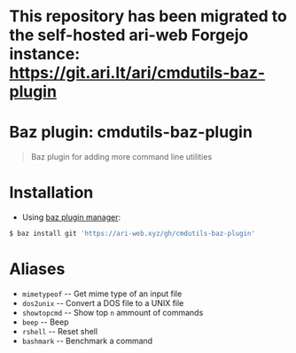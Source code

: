 # This repository has been migrated to the self-hosted ari-web Forgejo instance: <https://git.ari.lt/ari/cmdutils-baz-plugin>
# Baz plugin: cmdutils-baz-plugin

> Baz plugin for adding more command line utilities

# Installation

- Using [baz plugin manager](https://ari-web.xyz/gh/baz):

```bash
$ baz install git 'https://ari-web.xyz/gh/cmdutils-baz-plugin'
```

# Aliases

- `mimetypeof` -- Get mime type of an input file
- `dos2unix` -- Convert a DOS file to a UNIX file
- `showtopcmd` -- Show top `n` ammount of commands
- `beep` -- Beep
- `rshell` -- Reset shell
- `bashmark` -- Benchmark a command

